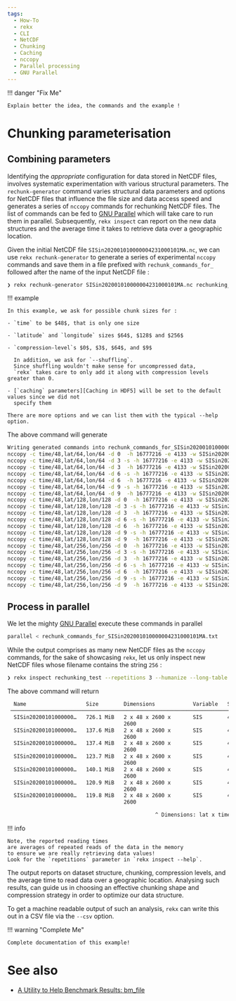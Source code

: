```yaml
---
tags:
  - How-To
  - rekx
  - CLI
  - NetCDF
  - Chunking
  - Caching
  - nccopy
  - Parallel processing
  - GNU Parallel
---
```


!!! danger "Fix Me"

    Explain better the idea, the commands and the example !

# Chunking parameterisation

## Combining parameters

Identifying the _appropriate_ configuration for data stored in NetCDF files,
involves systematic experimentation with various structural parameters.
The `rechunk-generator` command
varies structural data parameters and options for NetCDF files
that influence the file size and data access speed
and generates a series of `nccopy` commands for rechunking NetCDF files.
The list of commands can be fed to 
[GNU Parallel](https://www.gnu.org/software/parallel/)
which will take care to run them in parallel.
Subsequently,
`rekx inspect` can report on the new data structures
and the average time it takes to retrieve data over a geographic location.

Given the initial NetCDF file `SISin202001010000004231000101MA.nc`,
we can use `rekx rechunk-generator` 
to generate a series of experimental `nccopy` commands 
and save them in a file prefixed with
`rechunk_commands_for_` followed after the name of the input NetCDF file :

```bash
❯ rekx rechunk-generator SISin202001010000004231000101MA.nc rechunking_test --time 48 --latitude 64,128,256 --longitude 64,128,256 --compression-level 0,3,6,9 -v --shuffling --memory
```

!!! example

    In this example, we ask for possible chunk sizes for :

    - `time` to be $48$, that is only one size
    
    - `latitude` and `longitude` sizes $64$, $128$ and $256$
    
    - `compression-level`s $0$, $3$, $64$, and $9$

      In addition, we ask for `--shuffling`.
      Since shuffling wouldn't make sense for uncompressed data,
      `rekx` takes care to only add it along with compression levels greater than 0.

    - [`caching` parameters][Caching in HDF5] will be set to the default values since we did not
      specify them

    There are more options and we can list them with the typical --help option.

[Caching in HDF5]: https://support.hdfgroup.org/HDF5/doc/RM/RM_H5P.html#Property-SetChunkCache

The above command will generate

``` bash
Writing generated commands into rechunk_commands_for_SISin202001010000004231000101MA.txt
nccopy -c time/48,lat/64,lon/64 -d 0  -h 16777216 -e 4133 -w SISin202001010000004231000101MA.nc rechunking_test/SISin202001010000004231000101MA_48_64_64_zlib_0.nc
nccopy -c time/48,lat/64,lon/64 -d 3 -s -h 16777216 -e 4133 -w SISin202001010000004231000101MA.nc rechunking_test/SISin202001010000004231000101MA_48_64_64_zlib_3_shuffled.nc
nccopy -c time/48,lat/64,lon/64 -d 3  -h 16777216 -e 4133 -w SISin202001010000004231000101MA.nc rechunking_test/SISin202001010000004231000101MA_48_64_64_zlib_3.nc
nccopy -c time/48,lat/64,lon/64 -d 6 -s -h 16777216 -e 4133 -w SISin202001010000004231000101MA.nc rechunking_test/SISin202001010000004231000101MA_48_64_64_zlib_6_shuffled.nc
nccopy -c time/48,lat/64,lon/64 -d 6  -h 16777216 -e 4133 -w SISin202001010000004231000101MA.nc rechunking_test/SISin202001010000004231000101MA_48_64_64_zlib_6.nc
nccopy -c time/48,lat/64,lon/64 -d 9 -s -h 16777216 -e 4133 -w SISin202001010000004231000101MA.nc rechunking_test/SISin202001010000004231000101MA_48_64_64_zlib_9_shuffled.nc
nccopy -c time/48,lat/64,lon/64 -d 9  -h 16777216 -e 4133 -w SISin202001010000004231000101MA.nc rechunking_test/SISin202001010000004231000101MA_48_64_64_zlib_9.nc
nccopy -c time/48,lat/128,lon/128 -d 0  -h 16777216 -e 4133 -w SISin202001010000004231000101MA.nc rechunking_test/SISin202001010000004231000101MA_48_128_128_zlib_0.nc
nccopy -c time/48,lat/128,lon/128 -d 3 -s -h 16777216 -e 4133 -w SISin202001010000004231000101MA.nc rechunking_test/SISin202001010000004231000101MA_48_128_128_zlib_3_shuffled.nc
nccopy -c time/48,lat/128,lon/128 -d 3  -h 16777216 -e 4133 -w SISin202001010000004231000101MA.nc rechunking_test/SISin202001010000004231000101MA_48_128_128_zlib_3.nc
nccopy -c time/48,lat/128,lon/128 -d 6 -s -h 16777216 -e 4133 -w SISin202001010000004231000101MA.nc rechunking_test/SISin202001010000004231000101MA_48_128_128_zlib_6_shuffled.nc
nccopy -c time/48,lat/128,lon/128 -d 6  -h 16777216 -e 4133 -w SISin202001010000004231000101MA.nc rechunking_test/SISin202001010000004231000101MA_48_128_128_zlib_6.nc
nccopy -c time/48,lat/128,lon/128 -d 9 -s -h 16777216 -e 4133 -w SISin202001010000004231000101MA.nc rechunking_test/SISin202001010000004231000101MA_48_128_128_zlib_9_shuffled.nc
nccopy -c time/48,lat/128,lon/128 -d 9  -h 16777216 -e 4133 -w SISin202001010000004231000101MA.nc rechunking_test/SISin202001010000004231000101MA_48_128_128_zlib_9.nc
nccopy -c time/48,lat/256,lon/256 -d 0  -h 16777216 -e 4133 -w SISin202001010000004231000101MA.nc rechunking_test/SISin202001010000004231000101MA_48_256_256_zlib_0.nc
nccopy -c time/48,lat/256,lon/256 -d 3 -s -h 16777216 -e 4133 -w SISin202001010000004231000101MA.nc rechunking_test/SISin202001010000004231000101MA_48_256_256_zlib_3_shuffled.nc
nccopy -c time/48,lat/256,lon/256 -d 3  -h 16777216 -e 4133 -w SISin202001010000004231000101MA.nc rechunking_test/SISin202001010000004231000101MA_48_256_256_zlib_3.nc
nccopy -c time/48,lat/256,lon/256 -d 6 -s -h 16777216 -e 4133 -w SISin202001010000004231000101MA.nc rechunking_test/SISin202001010000004231000101MA_48_256_256_zlib_6_shuffled.nc
nccopy -c time/48,lat/256,lon/256 -d 6  -h 16777216 -e 4133 -w SISin202001010000004231000101MA.nc rechunking_test/SISin202001010000004231000101MA_48_256_256_zlib_6.nc
nccopy -c time/48,lat/256,lon/256 -d 9 -s -h 16777216 -e 4133 -w SISin202001010000004231000101MA.nc rechunking_test/SISin202001010000004231000101MA_48_256_256_zlib_9_shuffled.nc
nccopy -c time/48,lat/256,lon/256 -d 9  -h 16777216 -e 4133 -w SISin202001010000004231000101MA.nc rechunking_test/SISin202001010000004231000101MA_48_256_256_zlib_9.nc
```

## Process in parallel

We let the mighty [GNU Parallel](https://www.gnu.org/software/parallel/)
execute these commands in parallel

``` bash
parallel < rechunk_commands_for_SISin202001010000004231000101MA.txt
```

While the output comprises as many new NetCDF files as the `nccopy` commands,
for the sake of showcasing `rekx`,
let us only inspect new NetCDF files whose filename contains the string `256` :

``` bash
❯ rekx inspect rechunking_test --repetitions 3 --humanize --long-table --variable-set data --pattern "*256*"
```

The above command will return

``` bash
  Name                   Size        Dimensions            Variable   Shape              Chunks           Cache      Elements   Preemption   Type    Scale   Offset   Compression     Level   Shuffling   Read Time
 ───────────────────────────────────────────────────────────────────────────────────────────────────────────────────────────────────────────────────────────────────────────────────────────────────────────────────
  SISin20200101000000…   726.1 MiB   2 x 48 x 2600 x       SIS        48 x 2600 x 2600   48 x 256 x 256   16777216   4133       0.75         int16   -       -                        0       False       0.024
                                     2600
  SISin20200101000000…   137.6 MiB   2 x 48 x 2600 x       SIS        48 x 2600 x 2600   48 x 256 x 256   16777216   4133       0.75         int16   -       -        zlib            6       False       0.025
                                     2600
  SISin20200101000000…   137.4 MiB   2 x 48 x 2600 x       SIS        48 x 2600 x 2600   48 x 256 x 256   16777216   4133       0.75         int16   -       -        zlib            9       False       0.030
                                     2600
  SISin20200101000000…   123.7 MiB   2 x 48 x 2600 x       SIS        48 x 2600 x 2600   48 x 256 x 256   16777216   4133       0.75         int16   -       -        zlib, shuffle   3       True        0.032
                                     2600
  SISin20200101000000…   140.1 MiB   2 x 48 x 2600 x       SIS        48 x 2600 x 2600   48 x 256 x 256   16777216   4133       0.75         int16   -       -        zlib            3       False       0.032
                                     2600
  SISin20200101000000…   120.9 MiB   2 x 48 x 2600 x       SIS        48 x 2600 x 2600   48 x 256 x 256   16777216   4133       0.75         int16   -       -        zlib, shuffle   6       True        0.034
                                     2600
  SISin20200101000000…   119.8 MiB   2 x 48 x 2600 x       SIS        48 x 2600 x 2600   48 x 256 x 256   16777216   4133       0.75         int16   -       -        zlib, shuffle   9       True        0.034
                                     2600

                                               ^ Dimensions: lat x time x lon x bnds * Cache: Size in bytes, Number of elements, Preemption strategy ranging in [0, 1]
```

!!! info

    Note, the reported reading times
    are averages of repeated reads of the data in the memory
    to ensure we are really retrieving data values!
    Look for the `repetitions` parameter in `rekx inspect --help`.

The output reports on dataset structure, chunking, compression levels,
and the average time to read data over a geographic location.
Analysing such results, can guide us in choosing an effective chunking shape
and compression strategy in order to optimize our data structure.


To get a machine readable output of such an analysis, `rekx` can write this out
in a CSV file via the `--csv` option.

!!! warning "Complete Me"

    Complete documentation of this example!

# See also

- [A Utility to Help Benchmark Results: bm_file](https://docs.unidata.ucar.edu/nug/current/netcdf_perf_chunking.html#bm_file)

